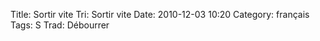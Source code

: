 Title: Sortir vite
 Tri: Sortir vite
 Date: 2010-12-03 10:20
 Category: français
 Tags: S
 Trad: Débourrer
 